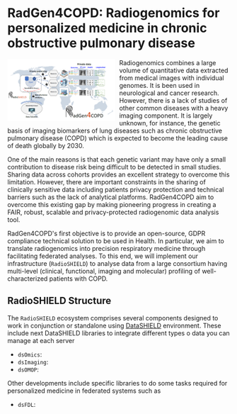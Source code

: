 # RadGen4COPD: Radiogenomics for personalized medicine in chronic obstructive pulmonary disease

<img src="radgen4COPD_fig.png" align="left" height="140" style="margin-right: 10px;" />


Radiogenomics combines a large volume of quantitative data extracted from medical images with individual genomes. It is been used in
neurological and cancer research. However, there is a lack of studies of other common diseases with a heavy imaging component. It is
largely unknown, for instance, the genetic basis of imaging biomarkers of lung diseases such as chronic obstructive pulmonary disease
(COPD) which is expected to become the leading cause of death globally by 2030.

One of the main reasons is that each genetic variant may have only a small contribution to disease risk being difficult to be detected in
small studies. Sharing data across cohorts provides an excellent strategy to overcome this limitation. However, there are important
constraints in the sharing of clinically sensitive data including patients privacy protection and technical barriers such as the lack of
analytical platforms. RadGen4COPD aim to overcome this existing gap by making pioneering progress in creating a FAIR, robust, scalable
and privacy-protected radiogenomic data analysis tool.

RadGen4COPD's first objective is to provide an open-source, GDPR compliance technical solution to be used in Health. 
In particular, we aim to translate radiogenomics into precision respiratory medicine through facilitating federated analyses. 
To this end, we will implement our infrastructure (`RadioSHIELD`) to analyse data from a large 
consortium having multi-level (clinical, functional, imaging and molecular) profiling of well-characterized patients with COPD.


## RadioSHIELD Structure

The `RadioSHIELD`  ecosystem comprises several components designed to work in conjunction or standalone using 
[DataSHIELD](https://www.datashield.org/about/about-datashield-collated) environment. These include next DataSHIELD libraries to integrate 
different types o data you can manage at each server

- `dsOmics`: 
- `dsImaging`:
- `dsOMOP`:

Other developments include specific libraries to do some tasks required for personalized medicine in federated systems such as

- `dsFDL`:

